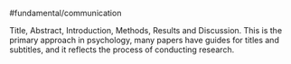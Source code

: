 #fundamental/communication

Title, Abstract, Introduction, Methods, Results and Discussion. This is the primary approach in psychology, many papers have guides for titles and subtitles, and it reflects the process of conducting research.
